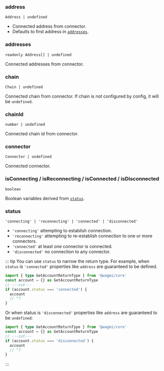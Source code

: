 <!--
<script setup>
const TVariables = 'TVariables'
</script>
-->

### address

`Address | undefined`

- Connected address from connector.
- Defaults to first address in [`addresses`](#addresses).

### addresses

`readonly Address[] | undefined`

Connected addresses from connector.

### chain

`Chain | undefined`

Connected chain from connector. If chain is not configured by config, it will be `undefined`.

### chainId

`number | undefined`

Connected chain id from connector.

### connector

`Connector | undefined`

Connected connector.

### isConnecting / isReconnecting / isConnected / isDisconnected

`boolean`

Boolean variables derived from [`status`](#status).

### status

`'connecting' | 'reconnecting' | 'connected' | 'disconnected'`

- `'connecting'` attempting to establish connection.
- `'reconnecting'` attempting to re-establish connection to one or more connectors.
- `'connected'` at least one connector is connected.
- `'disconnected'` no connection to any connector.

::: tip
You can use `status` to narrow the return type. For example, when `status` is `'connected'` properties like `address` are guaranteed to be defined.

```ts twoslash
import { type GetAccountReturnType } from '@wagmi/core'
const account = {} as GetAccountReturnType
// ---cut---
if (account.status === 'connected') {
  account
  // ^?
}
```

Or when status is `'disconnected'` properties like `address` are guaranteed to be `undefined`:

```ts twoslash
import { type GetAccountReturnType } from '@wagmi/core'
const account = {} as GetAccountReturnType
// ---cut---
if (account.status === 'disconnected') {
  account
  // ^?
}
```
:::